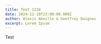 ```yaml
---
title: Test 1234
date: 2024-12-10T23:00:00.000Z
author: Alexis Abeille & Geoffroy Daignes
excerpt: Lorem Ipsum
---
```


Test

